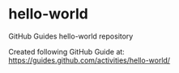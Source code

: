 # hello-world
GitHub Guides hello-world repository

Created following GitHub Guide at: https://guides.github.com/activities/hello-world/
